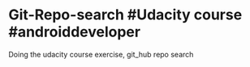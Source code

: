 # Git-Repo-search #Udacity course #androiddeveloper
Doing the udacity course exercise, git_hub repo search
